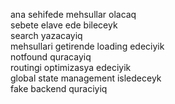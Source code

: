 ana sehifede mehsullar olacaq  
sebete elave ede bileceyk  
search yazacayiq  
mehsullari getirende loading edeciyik  
notfound quracayiq  
routingi optimizasya edeciyik  
global state management isledeceyk  
fake backend quraciyiq  